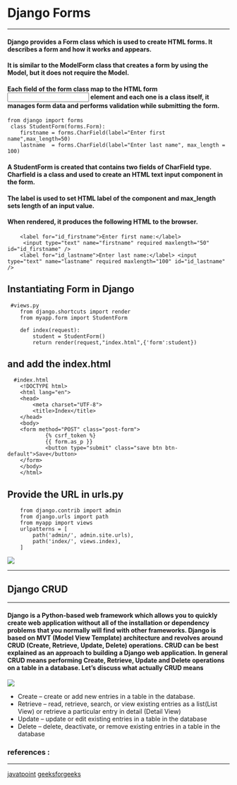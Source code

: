 #  Django Forms
---
#### Django provides a Form class which is used to create HTML forms. It describes a form and how it works and appears.
#### It is similar to the ModelForm class that creates a form by using the Model, but it does not require the Model.

#### Each field of the form class map to the HTML form <input> element and each one is a class itself, it manages form data and performs validation while submitting the form.

```
from django import forms  
 class StudentForm(forms.Form):  
    firstname = forms.CharField(label="Enter first name",max_length=50)  
    lastname  = forms.CharField(label="Enter last name", max_length = 100)  
```        
#### A StudentForm is created that contains two fields of CharField type. Charfield is a class and used to create an HTML text input component in the form.

#### The label is used to set HTML label of the component and max_length sets length of an input value.

#### When rendered, it produces the following HTML to the browser.
```
    <label for="id_firstname">Enter first name:</label>  
     <input type="text" name="firstname" required maxlength="50" id="id_firstname" />  
    <label for="id_lastname">Enter last name:</label> <input type="text" name="lastname" required maxlength="100" id="id_lastname" />  
```

## Instantiating Form in Django

```
 #views.py
    from django.shortcuts import render  
    from myapp.form import StudentForm  
      
    def index(request):  
        student = StudentForm()  
        return render(request,"index.html",{'form':student})  
```

## and add the index.html

```
  #index.html
    <!DOCTYPE html>  
    <html lang="en">  
    <head>  
        <meta charset="UTF-8">  
        <title>Index</title>  
    </head>  
    <body>  
    <form method="POST" class="post-form">  
            {% csrf_token %}  
            {{ form.as_p }}  
            <button type="submit" class="save btn btn-default">Save</button>  
    </form>  
    </body>  
    </html>  
```

## Provide the URL in urls.py

```
    from django.contrib import admin  
    from django.urls import path  
    from myapp import views  
    urlpatterns = [  
        path('admin/', admin.site.urls),  
        path('index/', views.index),  
    ]  
```

![](https://www.javatpoint.com/django/images/django-forms-localhost-index-output.png)      

---
## Django CRUD 
---

#### Django is a Python-based web framework which allows you to quickly create web application without all of the installation or dependency problems that you normally will find with other frameworks. Django is based on MVT (Model View Template) architecture and revolves around CRUD (Create, Retrieve, Update, Delete) operations. CRUD can be best explained as an approach to building a Django web application. In general CRUD means performing Create, Retrieve, Update and Delete operations on a table in a database. Let’s discuss what actually CRUD means

![](https://media.geeksforgeeks.org/wp-content/uploads/20200114185631/Untitled-Diagram-316-1024x630.jpg)

- Create – create or add new entries in a table in the database. 
- Retrieve – read, retrieve, search, or view existing entries as a list(List View) or retrieve a particular entry in detail (Detail View) 
- Update – update or edit existing entries in a table in the database 
- Delete – delete, deactivate, or remove existing entries in a table in the database


        
        
### references :
---
[javatpoint](https://www.javatpoint.com)
[geeksforgeeks](https://www.geeksforgeeks.org)
